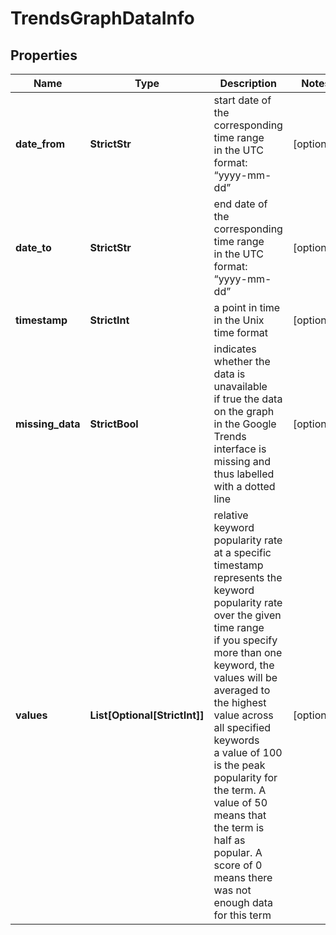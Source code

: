 # TrendsGraphDataInfo


## Properties

| Name | Type | Description | Notes |
|------------ | ------------- | ------------- | -------------|
**date_from** | **StrictStr** | start date of the corresponding time range<br>in the UTC format: “yyyy-mm-dd” |[optional]|
**date_to** | **StrictStr** | end date of the corresponding time range<br>in the UTC format: “yyyy-mm-dd” |[optional]|
**timestamp** | **StrictInt** | a point in time in the Unix time format |[optional]|
**missing_data** | **StrictBool** | indicates whether the data is unavailable<br>if true the data on the graph in the Google Trends interface is missing and thus labelled with a dotted line |[optional]|
**values** | **List[Optional[StrictInt]]** | relative keyword popularity rate at a specific timestamp<br>represents the keyword popularity rate over the given time range<br>if you specify more than one keyword, the values will be averaged to the highest value across all specified keywords<br>a value of 100 is the peak popularity for the term. A value of 50 means that the term is half as popular. A score of 0 means there was not enough data for this term |[optional]|